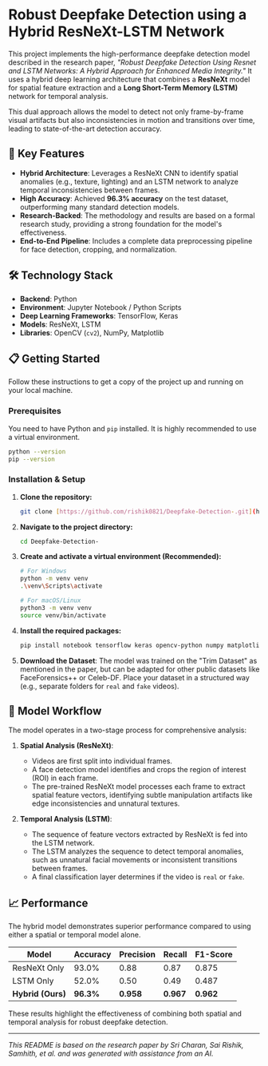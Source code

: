 # Robust Deepfake Detection using a Hybrid ResNeXt-LSTM Network

This project implements the high-performance deepfake detection model described in the research paper, *"Robust Deepfake Detection Using Resnet and LSTM Networks: A Hybrid Approach for Enhanced Media Integrity."* It uses a hybrid deep learning architecture that combines a **ResNeXt** model for spatial feature extraction and a **Long Short-Term Memory (LSTM)** network for temporal analysis.

This dual approach allows the model to detect not only frame-by-frame visual artifacts but also inconsistencies in motion and transitions over time, leading to state-of-the-art detection accuracy.

## 🚀 Key Features

-   **Hybrid Architecture**: Leverages a ResNeXt CNN to identify spatial anomalies (e.g., texture, lighting) and an LSTM network to analyze temporal inconsistencies between frames.
-   **High Accuracy**: Achieved **96.3% accuracy** on the test dataset, outperforming many standard detection models.
-   **Research-Backed**: The methodology and results are based on a formal research study, providing a strong foundation for the model's effectiveness.
-   **End-to-End Pipeline**: Includes a complete data preprocessing pipeline for face detection, cropping, and normalization.

## 🛠️ Technology Stack

-   **Backend**: Python
-   **Environment**: Jupyter Notebook / Python Scripts
-   **Deep Learning Frameworks**: TensorFlow, Keras
-   **Models**: ResNeXt, LSTM
-   **Libraries**: OpenCV (`cv2`), NumPy, Matplotlib

## 📋 Getting Started

Follow these instructions to get a copy of the project up and running on your local machine.

### Prerequisites

You need to have Python and `pip` installed. It is highly recommended to use a virtual environment.

```sh
python --version
pip --version
```

### Installation & Setup

1.  **Clone the repository:**
    ```sh
    git clone [https://github.com/rishik0821/Deepfake-Detection-.git](https://github.com/rishik0821/Deepfake-Detection-.git)
    ```

2.  **Navigate to the project directory:**
    ```sh
    cd Deepfake-Detection-
    ```

3.  **Create and activate a virtual environment (Recommended):**
    ```sh
    # For Windows
    python -m venv venv
    .\venv\Scripts\activate

    # For macOS/Linux
    python3 -m venv venv
    source venv/bin/activate
    ```

4.  **Install the required packages:**
    ```sh
    pip install notebook tensorflow keras opencv-python numpy matplotlib
    ```

5.  **Download the Dataset**:
    The model was trained on the "Trim Dataset" as mentioned in the paper, but can be adapted for other public datasets like FaceForensics++ or Celeb-DF. Place your dataset in a structured way (e.g., separate folders for `real` and `fake` videos).

## 📖 Model Workflow

The model operates in a two-stage process for comprehensive analysis:

1.  **Spatial Analysis (ResNeXt)**:
    -   Videos are first split into individual frames.
    -   A face detection model identifies and crops the region of interest (ROI) in each frame.
    -   The pre-trained ResNeXt model processes each frame to extract spatial feature vectors, identifying subtle manipulation artifacts like edge inconsistencies and unnatural textures.

2.  **Temporal Analysis (LSTM)**:
    -   The sequence of feature vectors extracted by ResNeXt is fed into the LSTM network.
    -   The LSTM analyzes the sequence to detect temporal anomalies, such as unnatural facial movements or inconsistent transitions between frames.
    -   A final classification layer determines if the video is `real` or `fake`.

## 📈 Performance

The hybrid model demonstrates superior performance compared to using either a spatial or temporal model alone.

| Model                 | Accuracy | Precision | Recall  | F1-Score |
| --------------------- | -------- | --------- | ------- | -------- |
| ResNeXt Only          | 93.0%    | 0.88      | 0.87    | 0.875    |
| LSTM Only             | 52.0%    | 0.50      | 0.49    | 0.487    |
| **Hybrid (Ours)** | **96.3%**| **0.958** | **0.967**| **0.962**|

These results highlight the effectiveness of combining both spatial and temporal analysis for robust deepfake detection.

---
*This README is based on the research paper by Sri Charan, Sai Rishik, Samhith, et al. and was generated with assistance from an AI.*

